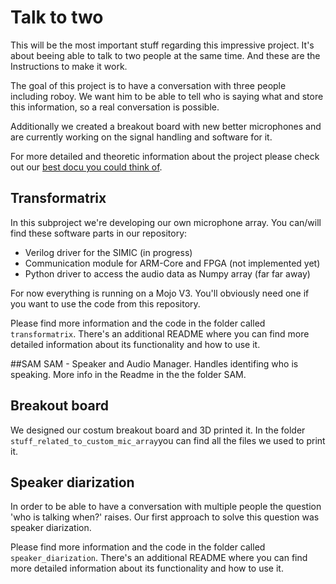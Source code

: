 # Talk to two

This will be the most important stuff regarding this impressive project. It's about beeing able to talk to two people at the same time. And these are the Instructions to make it work.

The goal of this project is to have a conversation with three people including roboy. We want him to be able to tell who is saying what and store this information, so a real conversation is possible.

Additionally we created a breakout board with new better microphones and are currently working on the signal handling and software for it.

For more detailed and theoretic information about the project please check out our [best docu you could think of](https://devanthro.atlassian.net/wiki/spaces/SS18/pages/246546662/Best+Docu+you+could+think+of).

## Transformatrix

In this subproject we're developing our own microphone array. You can/will find these software parts in our repository:

  -  Verilog driver for the SIMIC (in progress)
  -  Communication module for ARM-Core and FPGA (not implemented yet)
  -  Python driver to access the audio data as Numpy array (far far away)

For now everything is running on a Mojo V3. You'll obviously need one if you want to use the code from this repository.

Please find more information and the code in the folder called `transformatrix`. There's an additional README where you can find more detailed information about its functionality and how to use it.

##SAM
SAM - Speaker and Audio Manager. Handles identifing who is speaking. More info in the Readme in the the folder SAM.

## Breakout board

We designed our costum breakout board and 3D printed it. In the folder `stuff_related_to_custom_mic_array`you can find all the files we used to print it.

## Speaker diarization

In order to be able to have a conversation with multiple people the question 'who is talking when?' raises. Our first approach to solve this question was speaker diarization.

Please find more information and the code in the folder called `speaker_diarization`. There's an additional README where you can find more detailed information about its functionality and how to use it.
